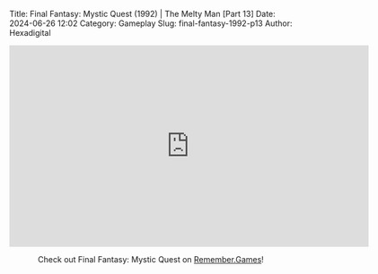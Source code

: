 Title: Final Fantasy: Mystic Quest (1992) | The Melty Man [Part 13]
Date: 2024-06-26 12:02
Category: Gameplay
Slug: final-fantasy-1992-p13
Author: Hexadigital

<center><iframe src="https://www.youtube.com/embed/AoNhOWXJOcQ?feature=oembed" allow="accelerometer; autoplay; encrypted-media; gyroscope; picture-in-picture" width="640" height="360" frameborder="0"></iframe>

Check out Final Fantasy: Mystic Quest on [Remember.Games](https://remember.games/game/8116/final-fantasy-mystic-quest/)!</center>